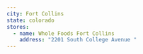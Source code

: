 ```yaml
---
city: Fort Collins
state: colorado
stores:
  - name: Whole Foods Fort Collins
    address: "2201 South College Avenue "
---
```

